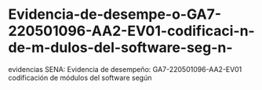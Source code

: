 # Evidencia-de-desempe-o-GA7-220501096-AA2-EV01-codificaci-n-de-m-dulos-del-software-seg-n-
evidencias SENA: Evidencia de desempeño: GA7-220501096-AA2-EV01 codificación de módulos del software según 
